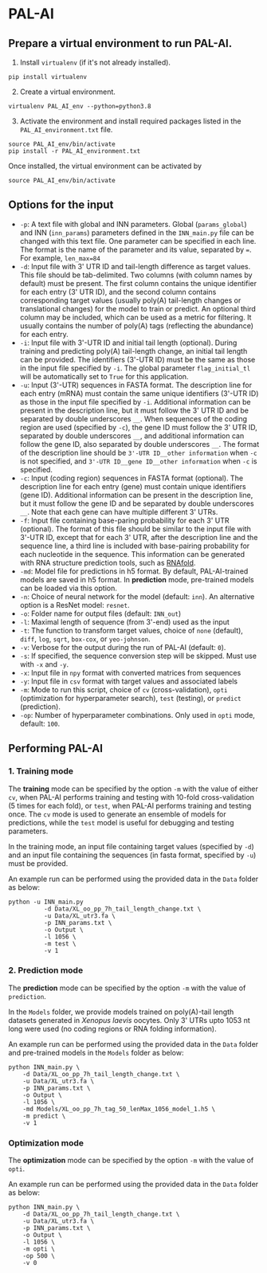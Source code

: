 # PAL-AI

## Prepare a virtual environment to run PAL-AI.

1.  Install `virtualenv` (if it's not already installed).

```         
pip install virtualenv
```

2.  Create a virtual environment.

```         
virtualenv PAL_AI_env --python=python3.8
```

3.  Activate the environment and install required packages listed in the `PAL_AI_environment.txt` file.

```         
source PAL_AI_env/bin/activate
pip install -r PAL_AI_environment.txt
```

Once installed, the virtual environment can be activated by

```         
source PAL_AI_env/bin/activate
```

## Options for the input

-   `-p`: A text file with global and INN parameters. Global (`params_global`) and INN (`inn_params`) parameters defined in the `INN_main.py` file can be changed with this text file. One parameter can be specified in each line. The format is the name of the parameter and its value, separated by `=`. For example, `len_max=84`
-   `-d`: Input file with 3' UTR ID and tail-length difference as target values. This file should be tab-delimited. Two columns (with column names by default) must be present. The first column contains the unique identifier for each entry (3' UTR ID), and the second column contains corresponding target values (usually poly(A) tail-length changes or translational changes) for the model to train or predict. An optional third column may be included, which can be used as a metric for filtering. It usually contains the number of poly(A) tags (reflecting the abundance) for each entry.
-   `-i`: Input file with 3'-UTR ID and initial tail length (optional). During training and predicting poly(A) tail-length change, an initial tail length can be provided. The identifiers (3'-UTR ID) must be the same as those in the input file specified by `-i`. The global parameter `flag_initial_tl` will be automatically set to `True` for this application.
-   `-u`: Input (3'-UTR) sequences in FASTA format. The description line for each entry (mRNA) must contain the same unique identifiers (3'-UTR ID) as those in the input file specified by `-i`. Additional information can be present in the description line, but it must follow the 3' UTR ID and be separated by double underscores `__`. When sequences of the coding region are used (specified by `-c`), the gene ID must follow the 3' UTR ID, separated by double underscores `__`, and additional information can follow the gene ID, also separated by double underscores `__`. The format of the description line should be `3'-UTR ID__other information` when `-c` is not specified, and `3'-UTR ID__gene ID__other information` when `-c` is specified.
-   `-c`: Input (coding region) sequences in FASTA format (optional). The description line for each entry (gene) must contain unique identifiers (gene ID). Additional information can be present in the description line, but it must follow the gene ID and be separated by double underscores `__`. Note that each gene can have multiple different 3' UTRs.
-   `-f`: Input file containing base-paring probability for each 3' UTR (optional). The format of this file should be similar to the input file with 3'-UTR ID, except that for each 3' UTR, after the description line and the sequence line, a third line is included with base-pairing probability for each nucleotide in the sequence. This information can be generated with RNA structure prediction tools, such as [RNAfold](<https://www.tbi.univie.ac.at/RNA/RNAfold.1.html>).
-   `-md`: Model file for predictions in h5 format. By default, PAL-AI-trained models are saved in h5 format. In **prediction** mode, pre-trained models can be loaded via this option.
-   `-n`: Choice of neural network for the model (default: `inn`). An alternative option is a ResNet model: `resnet`.
-   `-o`: Folder name for output files (default: `INN_out`)
-   `-l`: Maximal length of sequence (from 3'-end) used as the input
-   `-t`: The function to transform target values, choice of `none` (default), `diff`, `log`, `sqrt`, `box-cox`, or `yeo-johnson`.
-   `-v`: Verbose for the output during the run of PAL-AI (default: `0`).
-   `-s`: If specified, the sequence conversion step will be skipped. Must use with `-x` and `-y`.
-   `-x`: Input file in `npy` format with converted matrices from sequences
-   `-y`: Input file in `csv` format with target values and associated labels
-   `-m`: Mode to run this script, choice of `cv` (cross-validation), `opti` (optimization for hyperparameter search), `test` (testing), or `predict` (prediction).
-   `-op`: Number of hyperparameter combinations. Only used in `opti` mode, default: `100`.

## Performing PAL-AI

### 1. Training mode

The **training** mode can be specified by the option `-m` with the value of either `cv`, when PAL-AI performs training and testing with 10-fold cross-validation (5 times for each fold), or `test`, when PAL-AI performs training and testing once. The `cv` mode is used to generate an ensemble of models for predictions, while the `test` model is useful for debugging and testing parameters.

In the training mode, an input file containing target values (specified by `-d`) and an input file containing the sequences (in fasta format, specified by `-u`) must be provided.

An example run can be performed using the provided data in the `Data` folder as below:

```         
python -u INN_main.py 
          -d Data/XL_oo_pp_7h_tail_length_change.txt \
          -u Data/XL_utr3.fa \
          -p INN_params.txt \
          -o Output \
          -l 1056 \
          -m test \
          -v 1 
```

### 2. Prediction mode

The **prediction** mode can be specified by the option `-m` with the value of `prediction`.

In the `Models` folder, we provide models trained on poly(A)-tail length datasets generated in *Xenopus laevis* oocytes. Only 3' UTRs upto 1053 nt long were used (no coding regions or RNA folding information).

An example run can be performed using the provided data in the `Data` folder and pre-trained models in the `Models` folder as below:

```         
python INN_main.py \
    -d Data/XL_oo_pp_7h_tail_length_change.txt \
    -u Data/XL_utr3.fa \
    -p INN_params.txt \
    -o Output \
    -l 1056 \
    -md Models/XL_oo_pp_7h_tag_50_lenMax_1056_model_1.h5 \
    -m predict \
    -v 1
```

### Optimization mode

The **optimization** mode can be specified by the option `-m` with the value of `opti`.

An example run can be performed using the provided data in the `Data` folder as below:

```         
python INN_main.py \
    -d Data/XL_oo_pp_7h_tail_length_change.txt \
    -u Data/XL_utr3.fa \
    -p INN_params.txt \
    -o Output \
    -l 1056 \
    -m opti \
    -op 500 \
    -v 0
```
